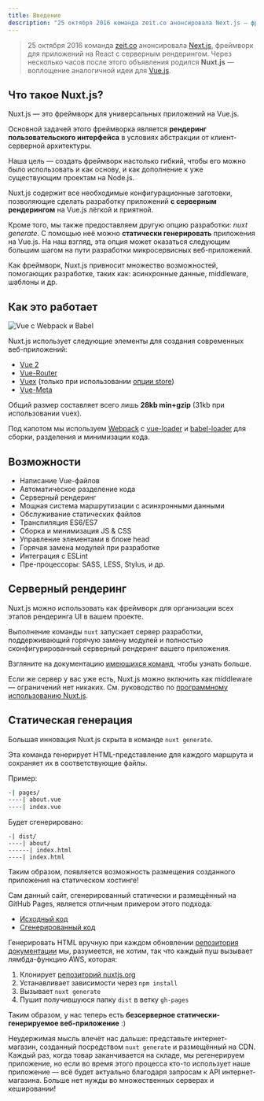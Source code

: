 ```yaml
---
title: Введение
description: "25 октября 2016 команда zeit.co анонсировала Next.js — фреймворк для приложений на React с серверным рендерингом. Через несколько часов после этого объявления родился Nuxt.js — воплощение аналогичной идеи для Vue.js."
---
```


> 25 октября 2016 команда [zeit.co](https://zeit.co/) анонсировала [Next.js](https://zeit.co/blog/next), фреймворк для приложений на React с серверным рендерингом. Через несколько часов после этого объявления родился **Nuxt.js** — воплощение аналогичной идеи для [Vue.js](https://vuejs.org).

## Что такое Nuxt.js?

Nuxt.js — это фреймворк для универсальных приложений на Vue.js.

Основной задачей этого фреймворка является **рендеринг пользовательского интерфейса** в условиях абстракции от клиент-серверной архитектуры.

Наша цель — создать фреймворк настолько гибкий, чтобы его можно было использовать и как основу, и как дополнение к уже существующим проектам на Node.js.

Nuxt.js содержит все необходимые конфигурационные заготовки, позволяющие сделать разработку приложений **с серверным рендерингом** на Vue.js лёгкой и приятной.

Кроме того, мы также предоставляем другую опцию разработки: *nuxt generate*. С помощью неё можно **статически генерировать** приложения на Vue.js.
На наш взгляд, эта опция может оказаться следующим большим шагом на пути разработки микросервисных веб-приложений.

Как фреймворк, Nuxt.js привносит множество возможностей, помогающих разработке, таких как: асинхронные данные, middleware, шаблоны и др.

## Как это работает

![Vue с Webpack и Babel](https://i.imgur.com/avEUftE.png)

Nuxt.js использует следующие элементы для создания современных веб-приложений:
- [Vue 2](https://github.com/vuejs/vue)
- [Vue-Router](https://github.com/vuejs/vue-router)
- [Vuex](https://github.com/vuejs/vuex) (только при использовании [опции store](/guide/vuex-store))
- [Vue-Meta](https://github.com/declandewet/vue-meta)

Общий размер составляет всего лишь **28kb min+gzip** (31kb при использовании vuex).

Под капотом мы используем [Webpack](https://github.com/webpack/webpack) с [vue-loader](https://github.com/vuejs/vue-loader) и [babel-loader](https://github.com/babel/babel-loader) для сборки, разделения и минимизации кода.

## Возможности

- Написание Vue-файлов
- Автоматическое разделение кода
- Серверный рендеринг
- Мощная система маршрутизации с асинхронными данными
- Обслуживание статических файлов
- Транспиляция ES6/ES7
- Сборка и минимизация JS & CSS
- Управление элементами в блоке head
- Горячая замена модулей при разработке
- Интеграция c ESLint
- Пре-процессоры: SASS, LESS, Stylus, и др.

## Серверный рендеринг

Nuxt.js можно использовать как фреймворк для организации всех этапов рендеринга UI в вашем проекте.

Выполнение команды `nuxt` запускает сервер разработки, поддерживающий горячую замену модулей и полностью сконфигурированный серверный рендеринг вашего приложения.

Взгляните на документацию [имеющихся команд](/guide/commands), чтобы узнать больше.

Если же сервер у вас уже есть, Nuxt.js можно включить как middleware — ограничений нет никаких. См. руководство по [программному использованию Nuxt.js](/api).

## Статическая генерация

Большая инновация Nuxt.js скрыта в команде `nuxt generate`.

Эта команда генерирует HTML-представление для каждого маршрута и сохраняет их в соответствующие файлы.

Пример:

```bash
-| pages/
----| about.vue
----| index.vue
```

Будет сгенерировано:
```
-| dist/
----| about/
------| index.html
----| index.html
```

Таким образом, появляется возможность размещения созданного приложения на статическом хостинге!

Сам данный сайт, сгенерированный статически и размещённый на GitHub Pages, является отличным примером этого подхода:
- [Исходный код](https://github.com/nuxt/nuxtjs.org)
- [Сгенерированный код](https://github.com/nuxt/nuxtjs.org/tree/gh-pages)

Генерировать HTML вручную при каждом обновлении [репозитория документации](https://github.com/nuxt/docs) мы, разумеется, не хотим, так что каждый пуш вызывает лямбда-функцию AWS, которая:
1. Клонирует [репозиторий nuxtjs.org](https://github.com/nuxt/nuxtjs.org)
2. Устанавливает зависимости через `npm install`
3. Вызывает `nuxt generate`
4. Пушит получившуюся папку `dist` в ветку `gh-pages`

Таким образом, у нас теперь есть **безсерверное статически-генерируемое веб-приложение** :)

Неудержимая мысль влечёт нас дальше: представьте интернет-магазин, созданный посредством `nuxt generate` и размещённый на CDN. Каждый раз, когда товар заканчивается на складе, мы регенерируем приложение, но если во время этого процесса кто-то использует наше приложение — всё будет актуально благодаря запросам к API интернет-магазина. Больше нет нужды во множественных серверах и кешировании!
